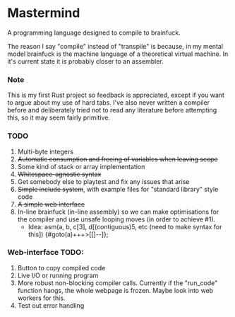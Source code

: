 # Mastermind

A programming language designed to compile to brainfuck.

The reason I say "compile" instead of "transpile" is because, in my mental model brainfuck is the machine language of a theoretical virtual machine. In it's current state it is probably closer to an assembler.

### Note

This is my first Rust project so feedback is appreciated, except if you want to argue about my use of hard tabs.
I've also never written a compiler before and deliberately tried not to read any literature before attempting this, so it may seem fairly primitive.

### TODO

1. Multi-byte integers
2. ~~Automatic consumption and freeing of variables when leaving scope~~
3. Some kind of stack or array implementation
4. ~~Whitespace-agnostic syntax~~
5. Get somebody else to playtest and fix any issues that arise
6. ~~Simple include system~~, with example files for "standard library" style code
7. ~~A simple web interface~~
8. In-line brainfuck (in-line assembly) so we can make optimisations for the compiler and use unsafe looping moves (in order to achieve #1).
   - Idea: asm(a, b, c[3], d[(contiguous)5, etc (need to make syntax for this]) {#goto(a)+++>[[]--]};

### Web-interface TODO:

1. Button to copy compiled code
2. Live I/O or running program
3. More robust non-blocking compiler calls. Currently if the "run_code" function hangs, the whole webpage is frozen. Maybe look into web workers for this.
4. Test out error handling
